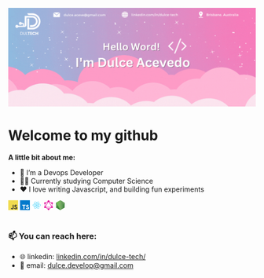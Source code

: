 ![alt-text](https://github.com/dulce-acevedo/dulce-acevedo/blob/main/banner%20(3).gif)
# Welcome to my github
**A little bit about me:**
- 🚀 I’m a Devops Developer 
- 👩‍💻 Currently studying Computer Science
- ❤️ I love writing Javascript, and building fun experiments


<code><img height="20" alt="javascript" src="https://raw.githubusercontent.com/github/explore/80688e429a7d4ef2fca1e82350fe8e3517d3494d/topics/javascript/javascript.png"></code>
<code><img height="20" alt="typescript" src="https://raw.githubusercontent.com/github/explore/80688e429a7d4ef2fca1e82350fe8e3517d3494d/topics/typescript/typescript.png"></code>
<code><img height="20" alt="react" src="https://raw.githubusercontent.com/github/explore/80688e429a7d4ef2fca1e82350fe8e3517d3494d/topics/react/react.png"></code>
<code><img height="20" alt="graphql" src="https://raw.githubusercontent.com/github/explore/5c058a388828bb5fde0bcafd4bc867b5bb3f26f3/topics/graphql/graphql.png"></code>
<code><img height="20" alt="nodejs" src="https://raw.githubusercontent.com/github/explore/80688e429a7d4ef2fca1e82350fe8e3517d3494d/topics/nodejs/nodejs.png"></code>    


# 
### 📫 You can reach here:
- 🌐   linkedin: [linkedin.com/in/dulce-tech/](https://www.linkedin.com/in/dulce-tech/)
- 📧   email: dulce.develop@gmail.com
